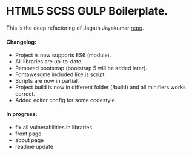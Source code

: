 # HTML5 SCSS GULP Boilerplate.

This is the deep refactoring of Jagath Jayakumar [repo](https://github.com/jagathgj/html-sass-bootstrap-gulp-multipage-boilerplate).

#### Changelog:

* Project is now supports ES6 (module).
* All libraries are up-to-date.
* Removed bootstrap (bootstrap 5 will be added later).
* Fontawesome included like js script
* Scripts are now in partial.
* Project build is now in different folder (/build) and all minifiers works correct.
* Added editor config for some codestyle.

#### In progress:

* fix all vulnerabilities in libraries
* front page
* about page
* readme update
